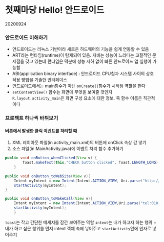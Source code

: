 # 첫째마당 Hello! 안드로이드
20200924

### 안드로이드 이해하기
* 안드로이드는 리눅스 기반이라 새로운 하드웨어의 기능을 쉽게 연동할 수 있음
* ART라는 런타임(runtime)이 탐재되어 있음. 자바는 성능이 느리다는 고질적인 문제점을 갖고 있는데 런타임은 덕분에 성능 저하 없이 빠른 안드로이드 앱 실행이 가능함
* ABI(application binary interface) : 안드로이드 CPU칩과 시스템 사이의 상호 작용 방법을 기술한 인터페이스
* 안드로이드에서는 main함수가 아닌 `onCreate()`함수가 시작점 역할을 한다
* `setContentView()` 함수는 화면에 무엇을 보여줄 것인지 `R.layout.activity_main`은 화면 구성 요소에 대한 정보. 즉 함수 이름은 직관적이다

### 프로젝트 하나씩 바꿔보기
#### 버튼에서 발생한 클릭 이벤트를 처리할 때
1. XML 레이아웃 파일(in activity_main.xml)의 버튼에 onClick 속상 값 넣기 
2. 소스 파일(in MainActivity.java)에 이벤트 처리 함수 추가하기 

```java
public void onButton_whenClicked(View v) {
        Toast.makeText(this,"CHECK button clicked", Toast.LENGTH_LONG).show();
    }
    
public void onButton_toWebSite(View v){
    Intent myIntent = new Intent(Intent.ACTION_VIEW, Uri.parse("http://m.naver.com"));
    startActivity(myIntent);
}

public void onButton_toMakeCall(View v){
    Intent myIntent = new Intent(Intent.ACTION_VIEW,Uri.parse("tel:010-0101-1010"));
    startActivity(myIntent);
    }
```
`toast`는 작고 간단한 메세지를 잠깐 보여주는 역할
`intent`는 내가 하고자 하는 행위 + 내가 하고 싶은 행위를 먼저 intent 객체 속에 넣어주고 `startActivity`안에 인자로 넣어주기